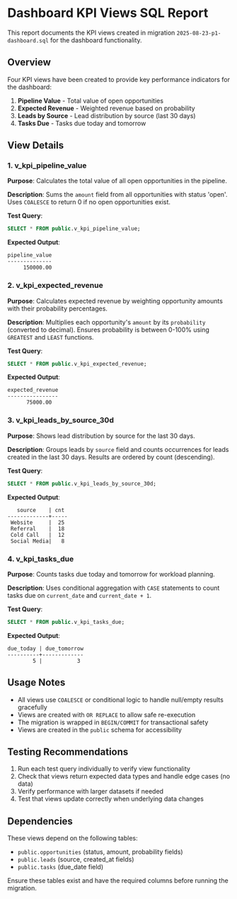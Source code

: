 # Dashboard KPI Views SQL Report

This report documents the KPI views created in migration `2025-08-23-p1-dashboard.sql` for the dashboard functionality.

## Overview

Four KPI views have been created to provide key performance indicators for the dashboard:

1. **Pipeline Value** - Total value of open opportunities
2. **Expected Revenue** - Weighted revenue based on probability
3. **Leads by Source** - Lead distribution by source (last 30 days)
4. **Tasks Due** - Tasks due today and tomorrow

## View Details

### 1. v_kpi_pipeline_value

**Purpose**: Calculates the total value of all open opportunities in the pipeline.

**Description**: Sums the `amount` field from all opportunities with status 'open'. Uses `COALESCE` to return 0 if no open opportunities exist.

**Test Query**:

```sql
SELECT * FROM public.v_kpi_pipeline_value;
```

**Expected Output**:

```
pipeline_value
--------------
     150000.00
```

### 2. v_kpi_expected_revenue

**Purpose**: Calculates expected revenue by weighting opportunity amounts with their probability percentages.

**Description**: Multiplies each opportunity's `amount` by its `probability` (converted to decimal). Ensures probability is between 0-100% using `GREATEST` and `LEAST` functions.

**Test Query**:

```sql
SELECT * FROM public.v_kpi_expected_revenue;
```

**Expected Output**:

```
expected_revenue
----------------
      75000.00
```

### 3. v_kpi_leads_by_source_30d

**Purpose**: Shows lead distribution by source for the last 30 days.

**Description**: Groups leads by `source` field and counts occurrences for leads created in the last 30 days. Results are ordered by count (descending).

**Test Query**:

```sql
SELECT * FROM public.v_kpi_leads_by_source_30d;
```

**Expected Output**:

```
   source    | cnt
-------------+-----
 Website     |  25
 Referral    |  18
 Cold Call   |  12
 Social Media|   8
```

### 4. v_kpi_tasks_due

**Purpose**: Counts tasks due today and tomorrow for workload planning.

**Description**: Uses conditional aggregation with `CASE` statements to count tasks due on `current_date` and `current_date + 1`.

**Test Query**:

```sql
SELECT * FROM public.v_kpi_tasks_due;
```

**Expected Output**:

```
due_today | due_tomorrow
----------+-------------
        5 |           3
```

## Usage Notes

- All views use `COALESCE` or conditional logic to handle null/empty results gracefully
- Views are created with `OR REPLACE` to allow safe re-execution
- The migration is wrapped in `BEGIN/COMMIT` for transactional safety
- Views are created in the `public` schema for accessibility

## Testing Recommendations

1. Run each test query individually to verify view functionality
2. Check that views return expected data types and handle edge cases (no data)
3. Verify performance with larger datasets if needed
4. Test that views update correctly when underlying data changes

## Dependencies

These views depend on the following tables:

- `public.opportunities` (status, amount, probability fields)
- `public.leads` (source, created_at fields)
- `public.tasks` (due_date field)

Ensure these tables exist and have the required columns before running the migration.

